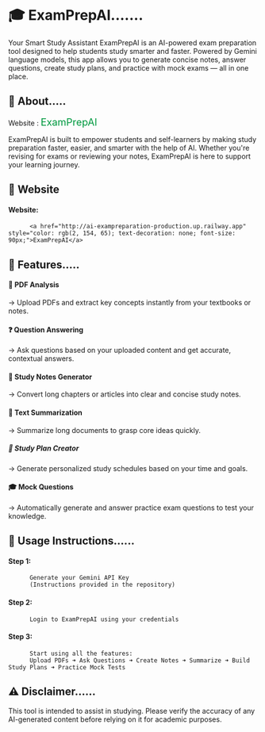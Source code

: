 # 🎓 ExamPrepAI....... 
Your Smart Study Assistant
ExamPrepAI is an AI-powered exam preparation tool designed to help students study smarter and faster.
Powered by Gemini language models, this app allows you to generate concise notes, answer questions, create study plans, and practice with mock exams — all in one place.

## 📘 About.....
Website : <a href="http://ai-exampreparation-production.up.railway.app" style="color: rgb(2, 154, 65); text-decoration: none; font-size: 20px;">ExamPrepAI</a>

ExamPrepAI is built to empower students and self-learners by making study preparation faster, easier, and smarter with the help of AI.
Whether you're revising for exams or reviewing your notes, ExamPrepAI is here to support your learning journey.

## 📘 Website
#### Website: 
          <a href="http://ai-exampreparation-production.up.railway.app" style="color: rgb(2, 154, 65); text-decoration: none; font-size: 90px;">ExamPrepAI</a>

## 🚀 Features.....
#### 📄 PDF Analysis
→ Upload PDFs and extract key concepts instantly from your textbooks or notes.
#### ❓ Question Answering
→ Ask questions based on your uploaded content and get accurate, contextual answers.
#### 📝 Study Notes Generator
→ Convert long chapters or articles into clear and concise study notes.
#### 🧠 Text Summarization
→ Summarize long documents to grasp core ideas quickly.
##### 📅 Study Plan Creator
→ Generate personalized study schedules based on your time and goals.
#### 🎓 Mock Questions
→ Automatically generate and answer practice exam questions to test your knowledge.

## 🔑 Usage Instructions......
#### Step 1: 
          Generate your Gemini API Key
          (Instructions provided in the repository)

#### Step 2: 
          Login to ExamPrepAI using your credentials

#### Step 3: 
          Start using all the features:
          Upload PDFs ➜ Ask Questions ➜ Create Notes ➜ Summarize ➜ Build Study Plans ➜ Practice Mock Tests

## ⚠️ Disclaimer......
This tool is intended to assist in studying.
Please verify the accuracy of any AI-generated content before relying on it for academic purposes.


